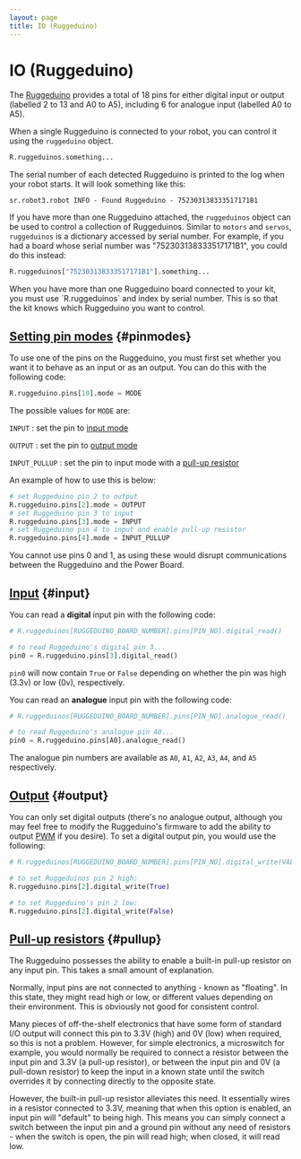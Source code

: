 ```yaml
---
layout: page
title: IO (Ruggeduino)
---
```


IO (Ruggeduino)
===============

The [Ruggeduino](http://ruggedcircuits.com/html/ruggeduino.html)
provides a total of 18 pins for either digital input or output (labelled 2 to 13 and A0 to A5),
including 6 for analogue input (labelled A0 to A5).

When a single Ruggeduino is connected to your robot, you can control it
using the `ruggeduino` object.

~~~~~ python
R.ruggeduinos.something...
~~~~~

The serial number of each detected Ruggeduino is printed to the log when your robot starts.
It will look something like this:

~~~~~ not-code
sr.robot3.robot INFO - Found Ruggeduino - 752303138333517171B1
~~~~~

If you have more than one Ruggeduino attached, the `ruggeduinos` object
can be used to control a collection of Ruggeduinos. Similar to `motors`
and `servos`, `ruggeduinos` is a dictionary accessed by serial number.
For example, if you had a board whose serial number was "752303138333517171B1",
you could do this instead:

~~~~~ python
R.ruggeduinos["752303138333517171B1"].something...
~~~~~

<div class="warning" markdown="1">
  When you have more than one Ruggeduino board connected to your kit,
  you must use `R.ruggeduinos` and index by serial number. This is so
  that the kit knows which Ruggeduino you want to control.
</div>


[Setting pin modes](#pinmodes) {#pinmodes}
--------------------------------------------------------------------------

To use one of the pins on the Ruggeduino, you must first set whether you want it to behave as an input or as an output.
You can do this with the following code:

~~~~~ python
R.ruggeduino.pins[10].mode = MODE
~~~~~

The possible values for `MODE` are:

`INPUT`
:   set the pin to [input mode](#input)

`OUTPUT`
:   set the pin to [output mode](#output)

`INPUT_PULLUP`
:   set the pin to input mode with a [pull-up resistor](#pullup)

An example of how to use this is below:

~~~~~ python
# set Ruggeduino pin 2 to output
R.ruggeduino.pins[2].mode = OUTPUT
# set Ruggeduino pin 3 to input
R.ruggeduino.pins[3].mode = INPUT
# set Ruggeduino pin 4 to input and enable pull-up resistor
R.ruggeduino.pins[4].mode = INPUT_PULLUP
~~~~~

<div class="warning">You cannot use pins 0 and 1, as using these would disrupt communications between the Ruggeduino and the Power Board.</div>

[Input](#input) {#input}
-------

You can read a **digital** input pin with the following code:

~~~~~ python
# R.ruggeduinos[RUGGEDUINO_BOARD_NUMBER].pins[PIN_NO].digital_read()

# to read Ruggeduino's digital pin 3...
pin0 = R.ruggeduino.pins[3].digital_read()
~~~~~

`pin0` will now contain `True` or `False` depending on whether the pin was high (3.3v) or low (0v), respectively.

You can read an **analogue** input pin with the following code:

~~~~~ python
# R.ruggeduinos[RUGGEDUINO_BOARD_NUMBER].pins[PIN_NO].analogue_read()

# to read Ruggeduino's analogue pin A0...
pin0 = R.ruggeduino.pins[A0].analogue_read()
~~~~~

The analogue pin numbers are available as `A0`, `A1`, `A2`, `A3`, `A4`, and `A5` respectively.


[Output](#output) {#output}
--------

You can only set digital outputs (there's no analogue output, although you may feel free to modify the Ruggeduino's firmware to add the ability to output [PWM](https://wikipedia.org/wiki/Pulse-width_modulation "Pulse-width modulation") if you desire). To set a digital output pin, you would use the following:

~~~~~ python
# R.ruggeduinos[RUGGEDUINO_BOARD_NUMBER].pins[PIN_NO].digital_write(VALUE)

# to set Ruggeduinos pin 2 high:
R.ruggeduino.pins[2].digital_write(True)

# to set Ruggeduino's pin 2 low:
R.ruggeduino.pins[2].digital_write(False)
~~~~~

[Pull-up resistors](#pullup) {#pullup}
----------------------------------------------------------------------

The Ruggeduino possesses the ability to enable a built-in pull-up resistor on any input pin.
This takes a small amount of explanation.

Normally, input pins are not connected to anything - known as "floating".
In this state, they might read high or low, or different values depending on their environment.
This is obviously not good for consistent control.

Many pieces of off-the-shelf electronics that have some form of standard I/O output will connect this pin to 3.3V (high) and 0V (low) when required,
 so this is not a problem. However, for simple electronics, a microswitch for example,
 you would normally be required to connect a resistor between the input pin and 3.3V (a pull-up resistor),
 or between the input pin and 0V (a pull-down resistor) to keep the input in a known state until the switch overrides it by connecting directly to the opposite state.

However, the built-in pull-up resistor alleviates this need.
It essentially wires in a resistor connected to 3.3V, meaning that when this option is enabled, an input pin will "default" to being high.
This means you can simply connect a switch between the input pin and a ground pin without any need of resistors - when the switch is open, the pin will read high; when closed, it will read low.
